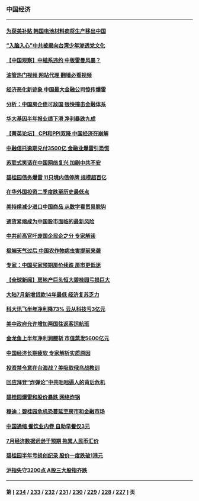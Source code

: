 ### 中国经济
---
#### [为获美补贴 韩国电池材料商将生产移出中国](../../pages/ncid283/n14053342.md?08140845) 
#### [“入脑入心”中共被揭向台湾少年渗透党文化](../../pages/ncid283/n14053243.md?08140845) 
#### [【中国观察】中植系违约 中版雷曼风暴？](../../pages/ncid283/n14053155.md?08140845) 
#### [油管热门视频 网站代理 翻墙必看视频](http://138.2.39.72:81/youtube.html?epic-marker?08140845)
#### [经济恶化新迹象 中国最大金融公司惊传爆雷](../../pages/ncid283/n14053138.md?08140845) 
#### [分析：中国房企债可敌国 很快撞击金融体系](../../pages/ncid283/n14052985.md?08140845) 
#### [华大基因半年报业绩下滑 净利暴跌九成](../../pages/ncid283/n14053033.md?08140845) 
#### [【菁英论坛】 CPI和PPI双降 中国经济在崩解](../../pages/ncid283/n14053002.md?08140845) 
#### [中融信托逾期兑付3500亿 金融业爆雷引恐慌](../../pages/ncid283/n14053005.md?08140845) 
#### [苏联式笑话在中国网络复兴 加剧中共不安](../../pages/ncid283/n14053003.md?08140845) 
#### [碧桂园债务爆雷 11只境内债停牌 规模超百亿](../../pages/ncid283/n14052980.md?08140845) 
#### [在华外国投资二季度跌至历史最低点](../../pages/ncid283/n14052956.md?08140845) 
#### [美持续减少进口中国商品 从数字看贸易脱钩](../../pages/ncid283/n14052943.md?08140845) 
#### [通货紧缩成为中国股市面临的最新风险](../../pages/ncid283/n14052913.md?08140845) 
#### [中共前高官吁废国企民企之分 专家解读](../../pages/ncid283/n14052799.md?08140845) 
#### [极端天气过后 中国农作物病虫害提前来袭](../../pages/ncid283/n14052680.md?08140845) 
#### [专家：中国买家预期房价续跌 房市更低迷](../../pages/ncid283/n14052835.md?08140845) 
#### [【全球新闻】房地产巨头恒大碧桂园亏损巨大](../../pages/ncid283/n14052789.md?08140845) 
#### [大陆7月新增贷款14年最低 经济复苏乏力](../../pages/ncid283/n14052647.md?08140845) 
#### [科大讯飞半年净利降73% 云从科技亏3亿元](../../pages/ncid283/n14052608.md?08140845) 
#### [美中政府允许增加两国往返客运航班](../../pages/ncid283/n14052589.md?08140845) 
#### [金龙鱼上半年净利润腰斩 市值蒸发5600亿元](../../pages/ncid283/n14052602.md?08140845) 
#### [中国经济长期疲软 专家解析实质原因](../../pages/ncid283/n14052533.md?08140845) 
#### [投资禁令意在台海战？美吸取俄乌战教训](../../pages/ncid283/n14052520.md?08140845) 
#### [回应拜登“炸弹论”中共咄咄逼人的背后危机](../../pages/ncid283/n14052546.md?08140845) 
#### [碧桂园爆雷和股价暴跌 网络炸锅](../../pages/ncid283/n14052560.md?08140845) 
#### [穆迪：碧桂园危机恐蔓延至房市和金融市场](../../pages/ncid283/n14052465.md?08140845) 
#### [中国通缩 餐饮业内卷 自助早餐仅3元](../../pages/ncid283/n14052480.md?08140845) 
#### [7月经济数据远逊于预期 拖累人民币汇价](../../pages/ncid283/n14052374.md?08140845) 
#### [碧桂园半年亏损创纪录 股价一度跌破1港元](../../pages/ncid283/n14052248.md?08140845) 
#### [沪指失守3200点 A股三大股指齐跌](../../pages/ncid283/n14052267.md?08140845) 

---
#### 第 [ [234](./234.md?08140845) / [233](./233.md?08140845) / [232](./232.md?08140845) / [231](./231.md?08140845) / [230](./230.md?08140845) / [229](./229.md?08140845) / [228](./228.md?08140845) / [227](./227.md?08140845) ] 页
